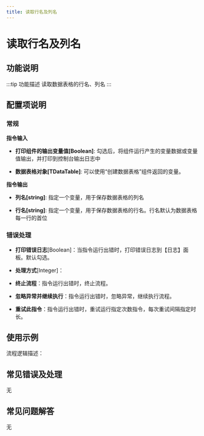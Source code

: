 ```yaml
---
title: 读取行名及列名
---
```


# 读取行名及列名

## 功能说明

:::tip 功能描述
读取数据表格的行名、列名
:::

## 配置项说明

### 常规

**指令输入**

- **打印组件的输出变量值[Boolean]**: 勾选后，将组件运行产生的变量数据或变量值输出，并打印到控制台输出日志中

- **数据表格对象[TDataTable]**: 可以使用“创建数据表格”组件返回的变量。


**指令输出**

- **列名[string]**: 指定一个变量，用于保存数据表格的列名

- **行名[string]**: 指定一个变量，用于保存数据表格的行名。行名默认为数据表格每一行的首位

### 错误处理

- **打印错误日志**[Boolean]：当指令运行出错时，打印错误日志到【日志】面板。默认勾选。

- **处理方式**[Integer]：

 - **终止流程**：指令运行出错时，终止流程。

 - **忽略异常并继续执行**：指令运行出错时，忽略异常，继续执行流程。

 - **重试此指令**：指令运行出错时，重试运行指定次数指令，每次重试间隔指定时长。

## 使用示例

流程逻辑描述：

## 常见错误及处理

无

## 常见问题解答

无

